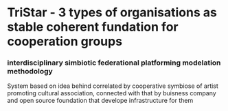 # TriStar - 3 types of organisations as stable coherent fundation for cooperation groups
### interdisciplinary simbiotic federational platforming modelation methodology
System based on idea behind correlated by cooperative symbiose of artist promoting cultural association, connected with that by buisness company and open source foundation that develope infrastructure for them


